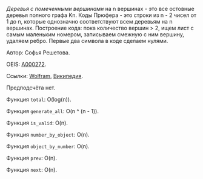 *Деревья с помеченными вершинами* на n вершинах - это все остовные деревья полного графа Kn.
Коды Прюфера - это строки из n - 2 чисел от 1 до n, которые однозначно соответствуют всем деревьям на n вершинах.
Построение кода: пока количество вершин > 2, ищем лист с самым маленьким номером, записываем смежную с ним вершину, удаляем ребро.
Первые два символа в коде сделаем нулями.

Автор: Софья Решетова.

OEIS: [A000272](https://oeis.org/A000272).

Ссылки:
[Wolfram](http://mathworld.wolfram.com/PrueferCode.html),
[Википедия](https://en.wikipedia.org/wiki/Pr%C3%BCfer_sequence).

Предподсчёта нет.

Функция `total`: O(log(n)).

Функция `generate_all`: O(n ^ (n - 1)).

Функция `is_valid`: O(n).

Функция `number_by_object`: O(n).

Функция `object_by_number`: O(n).

Функция `prev`: O(n).

Функция `next`: O(n).
